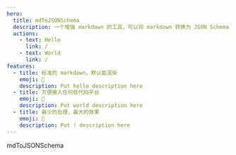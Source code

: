 ```yaml
---
hero:
  title: mdToJSONSchema
  description: 一个增强 markdown 的工具，可以将 markdown 转换为 JSON Schema
  actions:
    - text: Hello
      link: /
    - text: World
      link: /
features:
  - title: 标准的 markdown，默认能渲染
    emoji: 💎
    description: Put hello description here
  - title: 方便接入任何低代码平台
    emoji: 🌈
    description: Put world description here
  - title: 最少的处理，最大的效果
    emoji: 🚀
    description: Put ! description here
---
```


mdToJSONSchema
